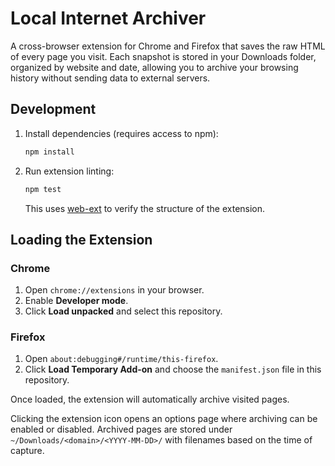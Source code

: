 # Local Internet Archiver

A cross-browser extension for Chrome and Firefox that saves the raw HTML of every page you visit. Each snapshot is stored in your Downloads folder, organized by website and date, allowing you to archive your browsing history without sending data to external servers.

## Development

1. Install dependencies (requires access to npm):
   ```bash
   npm install
   ```
2. Run extension linting:
   ```bash
   npm test
   ```
   This uses [web-ext](https://github.com/mozilla/web-ext) to verify the structure of the extension.

## Loading the Extension

### Chrome
1. Open `chrome://extensions` in your browser.
2. Enable **Developer mode**.
3. Click **Load unpacked** and select this repository.

### Firefox
1. Open `about:debugging#/runtime/this-firefox`.
2. Click **Load Temporary Add-on** and choose the `manifest.json` file in this repository.

Once loaded, the extension will automatically archive visited pages.

Clicking the extension icon opens an options page where archiving can be enabled or disabled. Archived pages are stored under `~/Downloads/<domain>/<YYYY-MM-DD>/` with filenames based on the time of capture.
